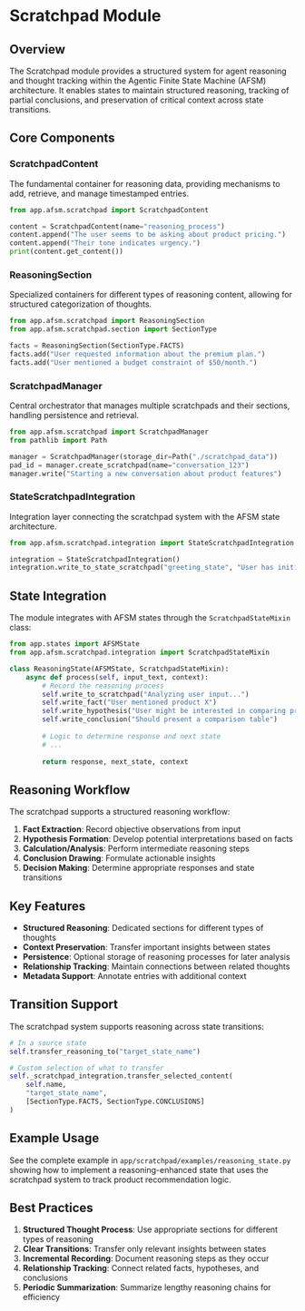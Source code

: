 # Scratchpad Module

## Overview

The Scratchpad module provides a structured system for agent reasoning and thought tracking within the Agentic Finite State Machine (AFSM) architecture. It enables states to maintain structured reasoning, tracking of partial conclusions, and preservation of critical context across state transitions.

## Core Components

### ScratchpadContent

The fundamental container for reasoning data, providing mechanisms to add, retrieve, and manage timestamped entries.

```python
from app.afsm.scratchpad import ScratchpadContent

content = ScratchpadContent(name="reasoning_process")
content.append("The user seems to be asking about product pricing.")
content.append("Their tone indicates urgency.")
print(content.get_content())
```

### ReasoningSection

Specialized containers for different types of reasoning content, allowing for structured categorization of thoughts.

```python
from app.afsm.scratchpad import ReasoningSection
from app.afsm.scratchpad.section import SectionType

facts = ReasoningSection(SectionType.FACTS)
facts.add("User requested information about the premium plan.")
facts.add("User mentioned a budget constraint of $50/month.")
```

### ScratchpadManager

Central orchestrator that manages multiple scratchpads and their sections, handling persistence and retrieval.

```python
from app.afsm.scratchpad import ScratchpadManager
from pathlib import Path

manager = ScratchpadManager(storage_dir=Path("./scratchpad_data"))
pad_id = manager.create_scratchpad(name="conversation_123")
manager.write("Starting a new conversation about product features")
```

### StateScratchpadIntegration

Integration layer connecting the scratchpad system with the AFSM state architecture.

```python
from app.afsm.scratchpad.integration import StateScratchpadIntegration

integration = StateScratchpadIntegration()
integration.write_to_state_scratchpad("greeting_state", "User has initiated conversation")
```

## State Integration

The module integrates with AFSM states through the `ScratchpadStateMixin` class:

```python
from app.states import AFSMState
from app.afsm.scratchpad.integration import ScratchpadStateMixin

class ReasoningState(AFSMState, ScratchpadStateMixin):
    async def process(self, input_text, context):
        # Record the reasoning process
        self.write_to_scratchpad("Analyzing user input...")
        self.write_fact("User mentioned product X")
        self.write_hypothesis("User might be interested in comparing products")
        self.write_conclusion("Should present a comparison table")
        
        # Logic to determine response and next state
        # ...
        
        return response, next_state, context
```

## Reasoning Workflow

The scratchpad supports a structured reasoning workflow:

1. **Fact Extraction**: Record objective observations from input
2. **Hypothesis Formation**: Develop potential interpretations based on facts
3. **Calculation/Analysis**: Perform intermediate reasoning steps
4. **Conclusion Drawing**: Formulate actionable insights
5. **Decision Making**: Determine appropriate responses and state transitions

## Key Features

- **Structured Reasoning**: Dedicated sections for different types of thoughts
- **Context Preservation**: Transfer important insights between states
- **Persistence**: Optional storage of reasoning processes for later analysis
- **Relationship Tracking**: Maintain connections between related thoughts
- **Metadata Support**: Annotate entries with additional context

## Transition Support

The scratchpad system supports reasoning across state transitions:

```python
# In a source state
self.transfer_reasoning_to("target_state_name")

# Custom selection of what to transfer
self._scratchpad_integration.transfer_selected_content(
    self.name,
    "target_state_name",
    [SectionType.FACTS, SectionType.CONCLUSIONS]
)
```

## Example Usage

See the complete example in `app/scratchpad/examples/reasoning_state.py` showing how to implement a reasoning-enhanced state that uses the scratchpad system to track product recommendation logic.

## Best Practices

1. **Structured Thought Process**: Use appropriate sections for different types of reasoning
2. **Clear Transitions**: Transfer only relevant insights between states
3. **Incremental Recording**: Document reasoning steps as they occur
4. **Relationship Tracking**: Connect related facts, hypotheses, and conclusions
5. **Periodic Summarization**: Summarize lengthy reasoning chains for efficiency 